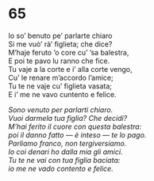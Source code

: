 # 65
  
Io so’ benuto pe’ parlarte chiaro  
Si me vuò’ rà’ figlieta; che dice?  
M’haje feruto ’o core cu’ ’sa balestra,  
E poi te pavo lu ranno che fice.  
Tu vaje a la corte e i’ alla corte vengo,  
Cu’ le renare m’accordo l’amice;  
Tu te ne vaje cu’ figlieta vasata;  
E i’ me ne vavo cuntento e felice.

*Sono venuto per parlarti chiaro.  
Vuoi darmela tua figlia? Che decidi?  
M’hai ferito il cuore con questa balestra:  
poi il danno fatto — è inteso — te lo pago.  
Parliamo franco, non tergiversiamo.  
Io coi denari ho dalla mia gli amici.  
Tu te ne vai con tua figlia baciata:  
io me ne vado contento e felice.*


